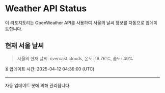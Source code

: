 
# Weather API Status

이 리포지토리는 OpenWeather API를 사용하여 서울의 날씨 정보를 자동으로 업데이트합니다.

## 현재 서울 날씨
> 서울의 현재 날씨: overcast clouds, 온도: 19.76°C, 습도: 40%

⏳ 업데이트 시간: 2025-04-12 04:39:00 (UTC)

---
자동 업데이트 봇에 의해 관리됩니다.
